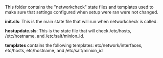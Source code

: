 This folder contains the "networkcheck" state files and templates used to make sure that settings configured when setup were ran were not changed.

**init.sls**: This is the main state file that will run when networkcheck is called.

**hostupdate.sls**: This is the state file that will check /etc/hosts, /etc/hostname, and /etc/salt/minion_id.

**templates** contains the following templates: etc/network/interfaces, etc/hosts, etc/hostname, and /etc/salt/minion_id